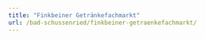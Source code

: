 ```yaml
---
title: "Finkbeiner Getränkefachmarkt"
url: /bad-schussenried/finkbeiner-getraenkefachmarkt/
---
```

